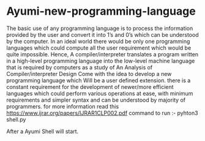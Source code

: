 # Ayumi-new-programming-language
The basic use of any programming language is to process the information provided by the user and convert it into 1’s and 0’s which can be understood by the computer. In an ideal world there would be only one programming languages which could compute all the user requirement which would be quite impossible. Hence, A compiler/interpreter translates a program written in a high-level programming language into the low-level machine language that is required by computers as a study of An Analysis of Compiler/interpreter Design Come with the idea to develop a new programming language which Will be a user defined extension. there is a constant requirement for the development of newer/more efficient languages which could perform various operations at ease, with minimum requirements and simpler syntax and can be understood by majority of programmers.
for more information read this https://www.ijrar.org/papers/IJRAR1CLP002.pdf
command to run :-
                  pyhton3 shell.py
                  
After a Ayumi Shell will start.
